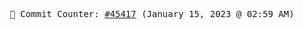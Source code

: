 <p align="center">
    <samp>
        📮 Commit Counter: <a href="https://github.com/Javascript-void0/Javascript-void0/commits/main">#45417</a> (January 15, 2023 @ 02:59 AM)
    </samp>
</p>
